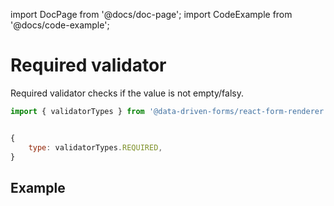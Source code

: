 import DocPage from '@docs/doc-page';
import CodeExample from '@docs/code-example';

<DocPage>

# Required validator

Required validator checks if the value is not empty/falsy.

```jsx
import { validatorTypes } from '@data-driven-forms/react-form-renderer';


{
    type: validatorTypes.REQUIRED,
}
```

## Example

<CodeExample source="components/validators/required-validator" mode="preview" />

</DocPage>
